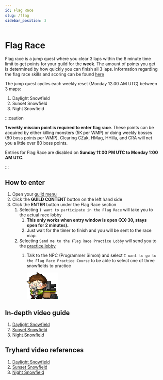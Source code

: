```yaml
---
id: Flag Race
slug: /flag
sidebar_position: 3
---
```


# Flag Race

Flag race is a jump quest where you clear 3 laps within the 8 minute time limit to get points for your guild for the **week**.
The amount of points you get is determined by how quickly you can finish all 3 laps.
Information regarding the flag race skills and scoring can be found [here](https://strategywiki.org/wiki/MapleStory/Flag_Race#Flag_Race_Skills)

The jump quest cycles each weekly reset (Monday 12:00 AM UTC) between 3 maps:
1. Daylight Snowfield
2. Sunset Snowfield
3. Night Snowfield

:::caution

**1 weekly mission point is required to enter flag race**.
These points can be acquired by either killing monsters (5K per WMP) or doing weekly bosses (80 boss points per WMP).
Clearing CZak, HMag, HHilla, and CRA will net you a little over 80 boss points.

Entries for Flag Race are disabled on **Sunday 11:00 PM UTC to Monday 1:00 AM UTC**.

:::

## How to enter
1. Open your [guild menu](https://cdn.discordapp.com/attachments/919834461867216946/928064842840031272/unknown.png)
2. Click the **GUILD CONTENT** button on the left hand side
3. Click the **ENTER** button under the Flag Race section
   1. Selecting `I want to participate in the Flag Race` will take you to the actual race lobby
      1. **This only works when entry window is open (XX:30, stays open for 2 minutes).**
      2. Just wait for the timer to finish and you will be sent to the race map.
   2. Selecting `Send me to the Flag Race Practice Lobby` will send you to the [practice lobby](https://i3.lensdump.com/i/rRSPmc.png)
      1. Talk to the NPC (Programmer Simon) and select `I want to go to the Flag Race Practice Course` to be able to select one of three snowfields to practice

         ![Programmer Simon](../static/img/npcs/simon.png)

## In-depth video guide
1. [Daylight Snowfield](https://www.youtube.com/watch?v=B2nFwelk6lQ)
2. [Sunset Snowfield](https://www.youtube.com/watch?v=9g5VnuKfZhg)
3. [Night Snowfield](https://www.youtube.com/watch?v=xxHH5qM88Fg)

## Tryhard video references
1. [Daylight Snowfield](https://www.youtube.com/watch?v=4nRzz4Qtvks)
2. [Sunset Snowfield](https://www.youtube.com/watch?v=59iLrywSUU0)
3. [Night Snowfield](https://www.youtube.com/watch?v=guT0JBiON1I)

